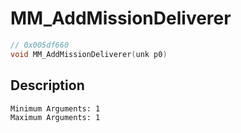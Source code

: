 # MM_AddMissionDeliverer
```c
// 0x005df660
void MM_AddMissionDeliverer(unk p0)
```
## Description
```
Minimum Arguments: 1
Maximum Arguments: 1
```
